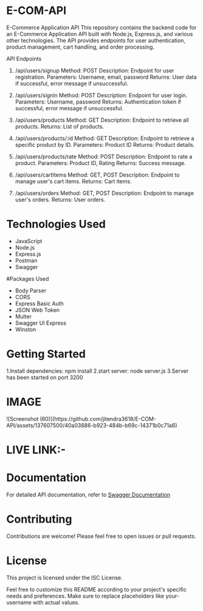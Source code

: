 # E-COM-API
E-Commerce Application API
This repository contains the backend code for an E-Commerce Application API built with Node.js, Express.js, and various other technologies. The API provides endpoints for user authentication, product management, cart handling, and order processing.

API Endpoints
1. /api/users/signup
Method: POST
Description: Endpoint for user registration.
Parameters: Username, email, password
Returns: User data if successful, error message if unsuccessful.

2. /api/users/signin
Method: POST
Description: Endpoint for user login.
Parameters: Username, password
Returns: Authentication token if successful, error message if unsuccessful.

3. /api/users/products
Method: GET
Description: Endpoint to retrieve all products.
Returns: List of products.

4. /api/users/products/:id
Method: GET
Description: Endpoint to retrieve a specific product by ID.
Parameters: Product ID
Returns: Product details.

5. /api/users/products/rate
Method: POST
Description: Endpoint to rate a product.
Parameters: Product ID, Rating
Returns: Success message.

6. /api/users/cartItems
Method: GET, POST
Description: Endpoint to manage user's cart items.
Returns: Cart items.

7. /api/users/orders
Method: GET, POST
Description: Endpoint to manage user's orders.
Returns: User orders.

<h1>Technologies Used</h1>
<ul>
  <li>JavaScript</li>
<li>Node.js</li>
<li>Express.js</li>
<li>Postman</li>
<li>Swagger</li>
</ul>
#Packages Used
<ul>
<li>Body Parser</li>
<li>CORS</li>
<li>Express Basic Auth</li>
<li>JSON Web Token</li>
<li>Multer</li>
<li>Swagger UI Express</li>
<li>Winston</li>
</ul>
  <h1>Getting Started</h1>
  1.Install dependencies:
    npm install
  2.start server:
    node server.js
  3.Server has been started on port 3200

  <h1>IMAGE</h1>
  ![Screenshot (60)](https://github.com/jitendra3618/E-COM-API/assets/137607500/40a03886-b923-484b-b69c-14371b0c71a6)

  
  <h1>LIVE LINK:-</h1>

<h1>Documentation</h1>
For detailed API documentation, refer to <a href="https://swagger.io/">Swagger Documentation</a>

<h1>Contributing</h1>
Contributions are welcome! Please feel free to open issues or pull requests.

<h1>License</h1>
This project is licensed under the ISC License.

Feel free to customize this README according to your project's specific needs and preferences. Make sure to replace placeholders like your-username with actual values.






